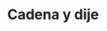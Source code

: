 ---
title: "Cadena y dije"
draft: false
identifier: "cadena y dije"
description : "cadena y dije"
menu:
  main:
    identifier: 'conjuntos.cadena_y_dije'
    parent: 'conjuntos'
    weight: 2
---